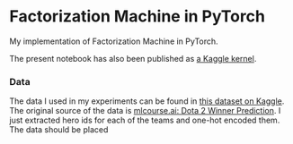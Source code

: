 # Factorization Machine in PyTorch
My implementation of Factorization Machine in PyTorch.

The present notebook has also been published as [a Kaggle kernel](https://www.kaggle.com/gennadylaptev/factorization-machine-implemented-in-pytorch).

### Data
The data I used in my experiments can be found in [this dataset on Kaggle](https://www.kaggle.com/gennadylaptev/dota-heroes-binary). The original source of the data is [mlcourse.ai: Dota 2 Winner Prediction](https://www.kaggle.com/c/mlcourse-dota2-win-prediction). I just extracted hero ids for each of the teams and one-hot encoded them. The data should be placed

